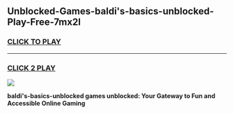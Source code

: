 
## Unblocked-Games-baldi's-basics-unblocked-Play-Free-7mx2l
<h3>
<a href="https://premium76.site?title=baldi's-basics-unblocked&ref=20M">CLICK TO PLAY</a></h3>
<hr>

<h3>
<a href="https://premium76.site?title=baldi's-basics-unblocked&ref=20M">CLICK 2 PLAY</a>
  
</h3>

<a href="https://premium76.site?title=baldi's-basics-unblocked&ref=19M"><img src="https://clearcache.store/games.png"></a>


**baldi's-basics-unblocked games unblocked: Your Gateway to Fun and Accessible Online Gaming**
